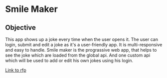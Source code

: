 # Smile Maker
## Objective
This app shows up a joke every time when the user opens it. The user can login, submit and edit a joke as it's a user-friendly app. It is multi-responsive and easy to handle. Smile maker is the prograssive web app, that helps to see the joke which are loaded from the global api. And one custom api which will be used to add or edit his own jokes using his login.

[Link to rfp](https://github.com/giridhar196/smile-maker/blob/main/rfp.md)
